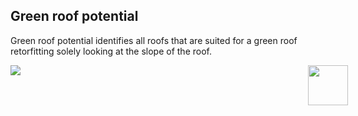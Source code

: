 ## Green roof potential

Green roof potential identifies all roofs that are suited for a green roof retorfitting solely looking at the slope of the roof.

<div style="width:540px; text-aling:center;"><img style="width:64px; float:right;" src="data/gtif/images/logos/dlr.png"></img></div>

<img src="data/gtif/images/legends/gr_potential.png"></img>

